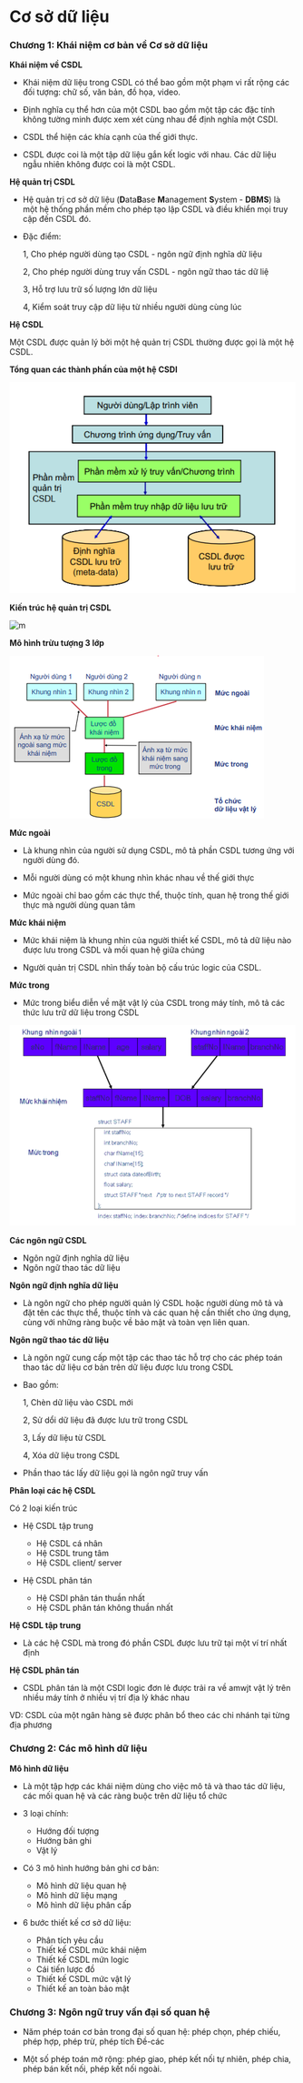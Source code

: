 # Cơ sở dữ liệu 

### Chương 1: Khái niệm cơ bản về Cơ sở dữ liệu 

**Khái niệm về CSDL** 

- Khái niệm dữ liệu trong CSDL có thể bao gồm một phạm vi rất rộng các đối tượng: chữ số, văn bản, đồ họa, video.

- Định nghĩa cụ thể hơn của một CSDL bao gồm một tập các đặc tính không tường minh được xem xét cùng nhau để định nghĩa một CSDl.

- CSDL thể hiện các khía cạnh của thế giới thực.

- CSDL được coi là một tập dữ liệu gắn kết logic với nhau. Các dữ liệu ngẫu nhiên không được coi là một CSDL.


**Hệ quản trị CSDL** 

- Hệ quản trị cơ sở dữ liệu (**D**ata**B**ase **M**anagement **S**ystem - **DBMS**) là một hệ thống phần mềm cho phép tạo lập CSDL và điều khiển mọi truy cập đến CSDL đó.


- Đặc điểm: 

    1, Cho phép người dùng tạo CSDL - ngôn ngữ định nghĩa dữ liệu 

    2, Cho phép người dùng truy vấn CSDL - ngôn ngữ thao tác dữ liệ 

    3, Hỗ trợ lưu trữ số lượng lớn dữ liệu 

    4, Kiểm soát truy cập dữ liệu từ nhiều người dùng cùng lúc

**Hệ CSDL** 

Một CSDL được quản lý bởi một hệ quản trị CSDL thường được gọi là một hệ CSDL.

**Tổng quan các thành phần của một hệ CSDl** 

![m](https://github.com/Toeeeee/CSDL_PTIT/blob/main/Images/Screenshot%202022-12-23%20111549.png?raw=true)


**Kiến trúc hệ quản trị CSDL** 

![m](http://www.hocvienmang.com/newsimage/original/2017/08/image_695_02_KienTrucHeQuanTriCSDL.PNG)


**Mô hình trừu tượng 3 lớp** 

![m](https://github.com/Toeeeee/CSDL_PTIT/blob/main/Images/Screenshot%20from%202022-12-23%2017-56-54.png?raw=true)

**Mức ngoài**

- Là khung nhìn của người sử dụng CSDL, mô tả phần CSDL tương ứng với người dùng đó.

- Mỗi người dùng có một khung nhìn khác nhau về thế giới thực

- Mức ngoài chỉ bao gồm các thực thể, thuộc tính, quan hệ trong thế giới thực mà người dùng quan tâm

**Mức khái niệm** 


- Mức khái niệm là khung nhìn của người thiết kế CSDL, mô tả dữ liệu nào được lưu trong CSDL và mối quan hệ giữa chúng 

- Người quản trị CSDL nhìn thấy toàn bộ cấu trúc logic của CSDL. 

**Mức trong** 

- Mức trong biểu diễn về mặt vật lý của CSDL trong máy tính, mô tả các thức lưu trữ dữ liệu trong CSDL


![m](https://github.com/Toeeeee/CSDL_PTIT/blob/main/Images/Screenshot%20from%202022-12-23%2018-05-54.png?raw=true)

**Các ngôn ngữ CSDL** 

- Ngôn ngữ định nghĩa dữ liệu 
- Ngôn ngữ thao tác dữ liệu 

**Ngôn ngữ định nghĩa dữ liệu** 
- Là ngôn ngữ cho phép người quản lý CSDL hoặc người dùng mô tả và đặt tên các thực thể, thuộc tính và các quan hệ cần thiết cho ứng dụng, cùng với những ràng buộc về bảo mật và toàn vẹn liên quan.

**Ngôn ngữ thao tác dữ liệu** 

- Là ngôn ngữ cung cấp một tập các thao tác hỗ trợ cho các phép toán thao tác dữ liệu cơ bản trên dữ liệu được lưu trong CSDL

- Bao gồm: 

    1, Chèn dữ liệu vào CSDL mới 

    2, Sử dổi dữ liệu đã được lưu trữ trong CSDL

    3, Lấy dữ liệu từ CSDL 

    4, Xóa dữ liệu trong CSDL

- Phần thao tác lấy dữ liệu gọi là ngôn ngữ truy vấn 

**Phân loại các hệ CSDL** 

Có 2 loại kiến trúc 

- Hệ CSDL tập trung 
    - Hệ CSDL cá nhân 
    - Hệ CSDL trung tâm
    - Hệ CSDL client/ server

- Hệ CSDL phân tán 
    - Hệ CSDl phân tán thuần nhất 
    - Hệ CSDL phân tán không thuần nhất 



**Hệ CSDL tập trung** 

- Là các hệ CSDL mà trong đó phần CSDL được lưu trữ tại một ví trí nhất định 

**Hệ CSDL phân tán** 


- CSDL phân tán là một CSDl logic đơn lẻ được trải ra về amwjt vật lý trên nhiều máy tính ở nhiều vị trí địa lý khác nhau

VD: CSDL của một ngân hàng sẽ được phân bổ theo các chi nhánh tại từng địa phương

### Chương 2: Các mô hình dữ liệu 

**Mô hình dữ liệu** 

- Là một tập hợp các khái niệm dùng cho việc mô tả và thao tác dữ liệu, các mối quan hệ và các ràng buộc trên dữ liệu tổ chức 

- 3 loại chính: 
    - Hướng đối tượng 
    - Hướng bản ghi 
    - Vật lý 

- Có 3 mô hình hướng bản ghi cơ bản:
    - Mô hình dữ liệu quan hệ 
    - Mô hình dữ liệu mạng 
    - Mô hình dữ liệu phân cấp 
    
- 6 bước thiết kế cơ sở dữ liệu: 
    - Phân tích yêu cầu 
    - Thiết kế CSDL mức khái niệm
    - Thiết kế CSDL mứn logic 
    - Cái tiến lược đồ 
    - Thiết kế CSDL mức vật lý 
    - Thiết kế an toàn bảo mật 
    
 
### Chương 3: Ngôn ngữ truy vấn đại số quan hệ 

- Năm phép toán cơ bản trong đại số quan hệ: phép chọn, phép chiếu, phép hợp, phép trừ, phép tích Đề-các

- Một số phép toán mở rộng: phép giao, phép kết nối tự nhiên, phép chia, phép bán kết nối, phép kết nối ngoài.

